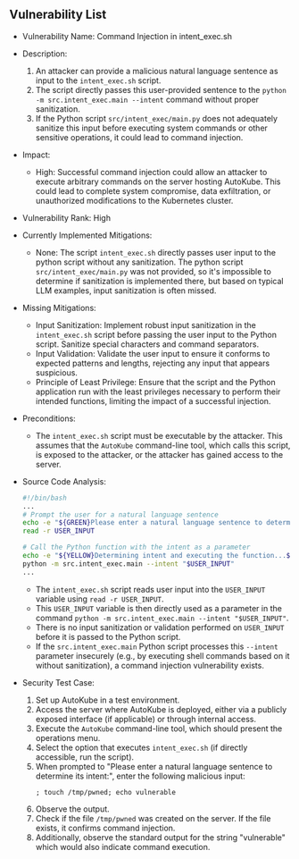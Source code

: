 ## Vulnerability List

- Vulnerability Name: Command Injection in intent_exec.sh
- Description:
    1. An attacker can provide a malicious natural language sentence as input to the `intent_exec.sh` script.
    2. The script directly passes this user-provided sentence to the `python -m src.intent_exec.main --intent` command without proper sanitization.
    3. If the Python script `src/intent_exec/main.py` does not adequately sanitize this input before executing system commands or other sensitive operations, it could lead to command injection.
- Impact:
    - High: Successful command injection could allow an attacker to execute arbitrary commands on the server hosting AutoKube. This could lead to complete system compromise, data exfiltration, or unauthorized modifications to the Kubernetes cluster.
- Vulnerability Rank: High
- Currently Implemented Mitigations:
    - None: The script `intent_exec.sh` directly passes user input to the python script without any sanitization. The python script `src/intent_exec/main.py` was not provided, so it's impossible to determine if sanitization is implemented there, but based on typical LLM examples, input sanitization is often missed.
- Missing Mitigations:
    - Input Sanitization: Implement robust input sanitization in the `intent_exec.sh` script before passing the user input to the Python script. Sanitize special characters and command separators.
    - Input Validation: Validate the user input to ensure it conforms to expected patterns and lengths, rejecting any input that appears suspicious.
    - Principle of Least Privilege: Ensure that the script and the Python application run with the least privileges necessary to perform their intended functions, limiting the impact of a successful injection.
- Preconditions:
    - The `intent_exec.sh` script must be executable by the attacker. This assumes that the `AutoKube` command-line tool, which calls this script, is exposed to the attacker, or the attacker has gained access to the server.
- Source Code Analysis:
    ```bash
    #!/bin/bash
    ...
    # Prompt the user for a natural language sentence
    echo -e "${GREEN}Please enter a natural language sentence to determine its intent:${NC}"
    read -r USER_INPUT

    # Call the Python function with the intent as a parameter
    echo -e "${YELLOW}Determining intent and executing the function...${NC}"
    python -m src.intent_exec.main --intent "$USER_INPUT"
    ...
    ```
    - The `intent_exec.sh` script reads user input into the `USER_INPUT` variable using `read -r USER_INPUT`.
    - This `USER_INPUT` variable is then directly used as a parameter in the command `python -m src.intent_exec.main --intent "$USER_INPUT"`.
    - There is no input sanitization or validation performed on `USER_INPUT` before it is passed to the Python script.
    - If the `src.intent_exec.main` Python script processes this `--intent` parameter insecurely (e.g., by executing shell commands based on it without sanitization), a command injection vulnerability exists.

- Security Test Case:
    1. Set up AutoKube in a test environment.
    2. Access the server where AutoKube is deployed, either via a publicly exposed interface (if applicable) or through internal access.
    3. Execute the `AutoKube` command-line tool, which should present the operations menu.
    4. Select the option that executes `intent_exec.sh` (if directly accessible, run the script).
    5. When prompted to "Please enter a natural language sentence to determine its intent:", enter the following malicious input:
       ```
       ; touch /tmp/pwned; echo vulnerable
       ```
    6. Observe the output.
    7. Check if the file `/tmp/pwned` was created on the server. If the file exists, it confirms command injection.
    8. Additionally, observe the standard output for the string "vulnerable" which would also indicate command execution.